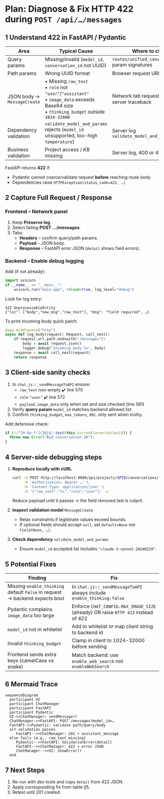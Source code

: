 # Plan: Diagnose & Fix HTTP 422 during `POST /api/…/messages`

## 1  Understand 422 in FastAPI / Pydantic
| Area | Typical Cause | Where to check |
|------|---------------|----------------|
| Query params | Missing/invalid (`model_id`, `conversation_id` not UUID) | `routes/unified_conversations.py` param signatures |
| Path params | Wrong UUID format | Browser request URL |
| JSON body -> `MessageCreate` | • Missing `raw_text`  <br>• `role` not `"user"`/`"assistant"` <br>• `image_data` exceeds Base64 size <br>• `thinking_budget` outside `1024-32000` | Network tab request payload / server traceback |
| Dependency validation | `validate_model_and_params` rejects (`model_id` unsupported, too-high `temperature`) | Server log `validate_model_and_params` |
| Business validation | Project access / KB missing | Server log, 400 or 422 detail |

FastAPI returns **422** if:
* Pydantic cannot coerce/validate request **before** reaching route body
* Dependencies raise `HTTPException(status_code=422, …)`

## 2  Capture Full Request / Response

### Frontend – Network panel
1. Keep **Preserve log**.
2. Select failing **POST …/messages**.
3. Tabs:
   * **Headers** – confirm query/path params.
   * **Payload** – JSON body.
   * **Response** – FastAPI error JSON (`detail` shows field errors).

### Backend – Enable debug logging
Add (if not already):
```py
import uvicorn
if __name__ == "__main__":
    uvicorn.run("main:app", reload=True, log_level="debug")
```
Look for log entry:
```
422 UnprocessableEntity
{"loc": ["body","new_msg","raw_text"], "msg": "field required", …}
```

To print incoming body quick patch:
```py
@app.middleware("http")
async def log_body(request: Request, call_next):
    if request.url.path.endswith("/messages"):
        body = await request.json()
        logger.debug("Incoming body %s", body)
    response = await call_next(request)
    return response
```

## 3  Client-side sanity checks
1. In `chat.js::_sendMessageToAPI` ensure:
   * `raw_text` non-empty   ✔️ line 570
   * `role` `"user"`         ✔️ line 572
   * `payload.image_data` only when set and size checked (line 581)
2. Verify **query param** `model_id` matches backend allowed list.
3. Confirm `thinking_budget`, `max_tokens`, etc. only sent when truthy.

Add defensive check:
```js
if (!/^[0-9a-f-]{36}$/.test(this.currentConversationId)) {
  throw new Error("Bad conversation ID");
}
```

## 4  Server-side debugging steps
1. **Reproduce locally with cURL**
   ```bash
   curl -X POST http://localhost:8000/api/projects/$PID/conversations/$CID/messages?model_id=claude-3-sonnet-20240229 \
        -H 'Authorization: Bearer …' \
        -H 'Content-Type: application/json' \
        -d '{"raw_text":"hi","role":"user"}' -v
   ```
   Reduce payload until it passes → the field removed last is culprit.

2. **Inspect validation model** `MessageCreate`
   * Relax constraints if legitimate values exceed bounds.
   * If optional fields should accept `null`, set `default=None` not `Field(None, …)`.

3. **Check dependency** `validate_model_and_params`
   * Ensure `model_id` accepted list includes `"claude-3-sonnet-20240229"`.

## 5  Potential Fixes
| Finding | Fix |
|---------|-----|
| Missing `enable_thinking` default `False` in request → backend expects bool | In `chat.js::_sendMessageToAPI` always include `enable_thinking:false` |
| Pydantic complains `image_data` too large | Enforce `CHAT_CONFIG.MAX_IMAGE_SIZE` (already) OR raise `HTTP 413` instead of 422 |
| `model_id` not in whitelist | Add to whitelist or map client string to backend id |
| Invalid `thinking_budget` | Clamp in client to 1024-32000 before sending |
| Frontend sends extra keys (camelCase vs snake) | Match backend: use `enable_web_search` not `enableWebSearch` |

## 6  Mermaid Trace
```mermaid
sequenceDiagram
  participant UI
  participant ChatManager
  participant FastAPI
  participant Pydantic
  UI->>ChatManager: sendMessage()
  ChatManager->>FastAPI: POST /messages?model_id=…
  FastAPI->>Pydantic: validate path/query/body
  alt validation passes
     FastAPI-->>ChatManager: 201 + assistant_message
  else fails (e.g., raw_text missing)
     Pydantic-->>FastAPI: ValidationError(detail)
     FastAPI-->>ChatManager: 422 + error JSON
     ChatManager-->>UI: showError()
  end
```

## 7  Next Steps
1. Re-run with dev tools and copy `detail` from 422 JSON.
2. Apply corresponding fix from table §5.
3. Retest until 201 created.
